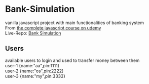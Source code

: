 # Bank-Simulation
vanilla javascript project with main functionalities of banking system </br>
From [the complete javascript course on udemy](https://www.udemy.com/course/the-complete-javascript-course/) <br />
Live-Repo: [Bank Simulation](https://mahmoudselassy.github.io/Bank-Simulation/) </br>
## Users
available users to login and used to transfer money between them </br>
user-1 {name:"aa",pin:1111} </br>
user-2 {name:"os",pin:2222} </br>
user-3 {name:"my",pin:3333} </br>
